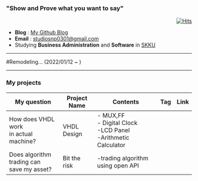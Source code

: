 ### "Show and Prove what you want to say"

<div align=right> 

[![Hits](https://hits.seeyoufarm.com/api/count/incr/badge.svg?url=https%3A%2F%2Fgithub.com%2FSNP0301&count_bg=%2359A6FF&title_bg=%23555555&icon=&icon_color=%23E7E7E7&title=Today+%2F+Total&edge_flat=false)](https://hits.seeyoufarm.com) 

</div>

- **Blog**  : [My Github Blog](https://snp0301.github.io/)
- **Email**  : studiosnp0301@gmail.com
- Studying **Business Administration**  and **Software** in [SKKU](https://www.skku.edu/eng/)
-----
#Remodeling... (2022/01/12 ~ )

-----
### My projects
|My question|Project Name|Contents|Tag|Link|
|-|-|-|-|-|
|How does VHDL work<br>in actual machine?|VHDL Design| - MUX,FF<br>- Digital Clock<br>-LCD Panel<br>-Arithmetic Calculator|
|Does algorithm trading can <br>save my asset?|Bit the risk|-trading algorithm using open API|
